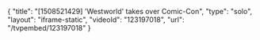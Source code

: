 {
    "title": "[1508521429] 'Westworld' takes over Comic-Con",
    "type": "solo",
    "layout": "iframe-static",
    "videoId": "123197018",
    "url": "\/tvpembed\/123197018"
}